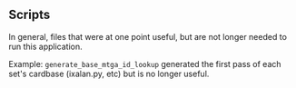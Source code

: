 Scripts
-------

In general, files that were at one point useful, but are not longer needed to run this application.

Example: ``generate_base_mtga_id_lookup`` generated the first pass of each set's cardbase (ixalan.py, etc)
but is no longer useful.